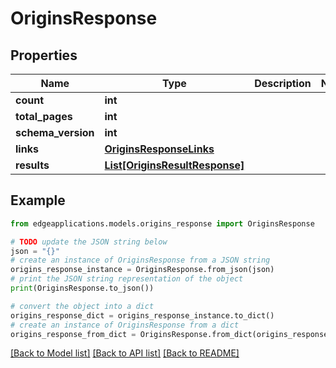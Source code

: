 # OriginsResponse


## Properties

Name | Type | Description | Notes
------------ | ------------- | ------------- | -------------
**count** | **int** |  | 
**total_pages** | **int** |  | 
**schema_version** | **int** |  | 
**links** | [**OriginsResponseLinks**](OriginsResponseLinks.md) |  | 
**results** | [**List[OriginsResultResponse]**](OriginsResultResponse.md) |  | 

## Example

```python
from edgeapplications.models.origins_response import OriginsResponse

# TODO update the JSON string below
json = "{}"
# create an instance of OriginsResponse from a JSON string
origins_response_instance = OriginsResponse.from_json(json)
# print the JSON string representation of the object
print(OriginsResponse.to_json())

# convert the object into a dict
origins_response_dict = origins_response_instance.to_dict()
# create an instance of OriginsResponse from a dict
origins_response_from_dict = OriginsResponse.from_dict(origins_response_dict)
```
[[Back to Model list]](../README.md#documentation-for-models) [[Back to API list]](../README.md#documentation-for-api-endpoints) [[Back to README]](../README.md)


